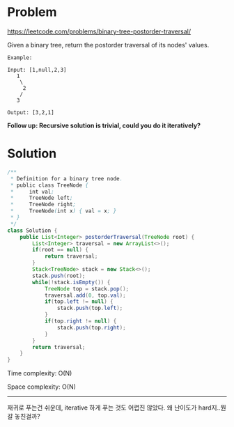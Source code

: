 # Problem
https://leetcode.com/problems/binary-tree-postorder-traversal/

Given a binary tree, return the postorder traversal of its nodes' values.
```
Example:

Input: [1,null,2,3]
   1
    \
     2
    /
   3

Output: [3,2,1]
```
**Follow up: Recursive solution is trivial, could you do it iteratively?**

# Solution

```java
/**
 * Definition for a binary tree node.
 * public class TreeNode {
 *     int val;
 *     TreeNode left;
 *     TreeNode right;
 *     TreeNode(int x) { val = x; }
 * }
 */
class Solution {
    public List<Integer> postorderTraversal(TreeNode root) {
        List<Integer> traversal = new ArrayList<>();
        if(root == null) {
            return traversal;
        }
        Stack<TreeNode> stack = new Stack<>();
        stack.push(root);
        while(!stack.isEmpty()) {
            TreeNode top = stack.pop();
            traversal.add(0, top.val);
            if(top.left != null) {
                stack.push(top.left);   
            }
            if(top.right != null) {
                stack.push(top.right);    
            }
        }
        return traversal;
    }
}
```

Time complexity: O(N)

Space complexity: O(N)

---
재귀로 푸는건 쉬운데, iterative 하게 푸는 것도 어렵진 않았다. 왜 난이도가 hard지..뭔갈 놓친걸까?
